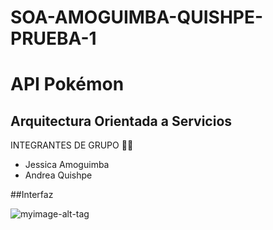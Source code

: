 # SOA-AMOGUIMBA-QUISHPE-PRUEBA-1
#  API Pokémon
## Arquitectura Orientada a Servicios
INTEGRANTES DE GRUPO  :woman::woman:
- Jessica Amoguimba
- Andrea Quishpe

##Interfaz

![myimage-alt-tag](https://github.com/AndreaLizeth/SOA-AMOGUIMBA-QUISHPE-PRUEBA-1/tree/main/Imagen/interfaz.png)

